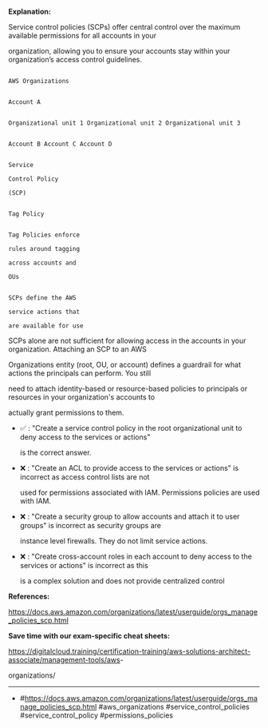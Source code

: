 **Explanation:**

Service control policies (SCPs) offer central control over the maximum available permissions for all accounts in your

organization, allowing you to ensure your accounts stay within your organization’s access control guidelines.

```

AWS Organizations

```

```

Account A

```

```

Organizational unit 1 Organizational unit 2 Organizational unit 3

```

```

Account B Account C Account D

```

```

Service

Control Policy

(SCP)

```

```

Tag Policy

```

```

Tag Policies enforce

rules around tagging

across accounts and

OUs

```

```

SCPs define the AWS

service actions that

are available for use

```

SCPs alone are not sufficient for allowing access in the accounts in your organization. Attaching an SCP to an AWS

Organizations entity (root, OU, or account) defines a guardrail for what actions the principals can perform. You still

need to attach identity-based or resource-based policies to principals or resources in your organization's accounts to

actually grant permissions to them.

- ✅ :  "Create a service control policy in the root organizational unit to deny access to the services or actions"

  is the correct answer.

- ❌ :  "Create an ACL to provide access to the services or actions" is incorrect as access control lists are not

  used for permissions associated with IAM. Permissions policies are used with IAM.

- ❌ :  "Create a security group to allow accounts and attach it to user groups" is incorrect as security groups are

  instance level firewalls. They do not limit service actions.

- ❌ :  "Create cross-account roles in each account to deny access to the services or actions" is incorrect as this

  is a complex solution and does not provide centralized control

**References:**

<https://docs.aws.amazon.com/organizations/latest/userguide/orgs_manage_policies_scp.html>

**Save time with our exam-specific cheat sheets:**

<https://digitalcloud.training/certification-training/aws-solutions-architect-associate/management-tools/aws>-

organizations/

----

- #<https://docs.aws.amazon.com/organizations/latest/userguide/orgs_manage_policies_scp.html> #aws_organizations #service_control_policies #service_control_policy #permissions_policies
